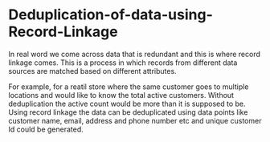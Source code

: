 # Deduplication-of-data-using-Record-Linkage

In real word we come across data that is redundant and this is where record linkage comes. This is a process in which records from different data sources are matched based on different attributes.

For example, for a reatil store where the same customer goes to multiple locations and would like to know the total active customers. Without deduplication the active count would be more than it is supposed to be. Using record linkage the data can be deduplicated using data points like customer name, email, address and phone number etc and unique customer Id could be generated.
